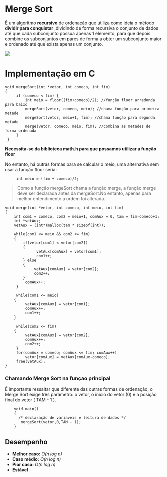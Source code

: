 # Merge Sort

É um algoritmo **recursivo** de ordenação que utiliza como ideia o método **dividir para conquistar** ,dividindo de forma recursiva o conjunto de dados até que cada subconjunto possua apenas 1 elemento, para que depois combine os subconjuntos em pares de forma a obter um subconjunto maior e ordenado até que exista apenas um conjunto. 

![](https://upload.wikimedia.org/wikipedia/commons/e/e6/Merge_sort_algorithm_diagram.svg)

# Implementação em C

```
void mergeSort(int *vetor, int comeco, int fim)
{
     if (comeco < fim) {
         int meio = floor((fim+comeco)/2); //função floor arredonda para baixo
         mergeSort(vetor, comeco, meio); //chama função para primeira metade
         mergeSort(vetor, meio+1, fim); //chama função para segunda metade
         merge(vetor, comeco, meio, fim); //combina as metades de forma ordenada
     }
 }

```
**Necessita-se da biblioteca math.h para que possamos utilizar a função floor**

No entanto, há outras formas para se calcular o meio, uma alternativa sem usar a função floor seria:
```
     int meio = (fim + comeco)/2;
```
> Como a função mergeSort chama a função merge, a função merge deve ser declarada antes da mergeSort.No entanto, apenas para melhor entendimento a ordem foi alterada.
```
void merge(int *vetor, int comeco, int meio, int fim)
{
    int com1 = comeco, com2 = meio+1, comAux = 0, tam = fim-comeco+1;
    int *vetAux;
    vetAux = (int*)malloc(tam * sizeof(int));

    while(com1 <= meio && com2 <= fim)
    {
        if(vetor[com1] < vetor[com2])
        {
              vetAux[comAux] = vetor[com1];
              com1++;
        } else
        {
             vetAux[comAux] = vetor[com2];
             com2++;
        }
         comAux++;
     }

     while(com1 <= meio)
    {
         vetAux[comAux] = vetor[com1];
         comAux++;
         com1++;
    }

     while(com2 <= fim)
    {
         vetAux[comAux] = vetor[com2];
         comAux++;
         com2++;
     }
     for(comAux = comeco; comAux <= fim; comAux++)
         vetor[comAux] = vetAux[comAux-comeco];
     free(vetAux);
}
```

### Chamando Merge Sort na funçao principal
É importante ressaltar que diferente das outras formas de ordenação, o Merge Sort exige três parâmetro: o vetor, o inicio do vetor (0) e a posição final do vetor ( TAM - 1 ).
```
    void main()
    {
      /* declaração de variaveis e leitura de dados */
       mergeSort(vetor,0,TAM - 1);
    }
```
## Desempenho
- **Melhor caso:** *O(n log n)*
- **Caso médio:** *O(n log n)*
- **Pior caso:** *O(n log n)*
- **Estável**
